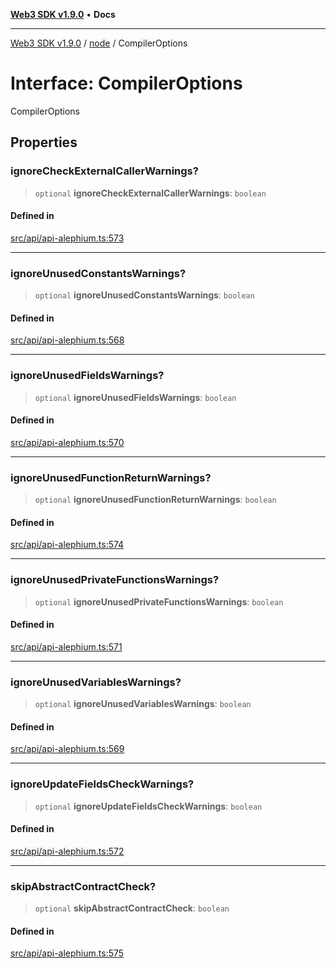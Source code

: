 [**Web3 SDK v1.9.0**](../../../README.md) • **Docs**

***

[Web3 SDK v1.9.0](../../../globals.md) / [node](../README.md) / CompilerOptions

# Interface: CompilerOptions

CompilerOptions

## Properties

### ignoreCheckExternalCallerWarnings?

> `optional` **ignoreCheckExternalCallerWarnings**: `boolean`

#### Defined in

[src/api/api-alephium.ts:573](https://github.com/Mystic-Nayy/alephium-web3/blob/ee41f5e0e7d7fb0b155fe62f05b2ac03772895ca/packages/web3/src/api/api-alephium.ts#L573)

***

### ignoreUnusedConstantsWarnings?

> `optional` **ignoreUnusedConstantsWarnings**: `boolean`

#### Defined in

[src/api/api-alephium.ts:568](https://github.com/Mystic-Nayy/alephium-web3/blob/ee41f5e0e7d7fb0b155fe62f05b2ac03772895ca/packages/web3/src/api/api-alephium.ts#L568)

***

### ignoreUnusedFieldsWarnings?

> `optional` **ignoreUnusedFieldsWarnings**: `boolean`

#### Defined in

[src/api/api-alephium.ts:570](https://github.com/Mystic-Nayy/alephium-web3/blob/ee41f5e0e7d7fb0b155fe62f05b2ac03772895ca/packages/web3/src/api/api-alephium.ts#L570)

***

### ignoreUnusedFunctionReturnWarnings?

> `optional` **ignoreUnusedFunctionReturnWarnings**: `boolean`

#### Defined in

[src/api/api-alephium.ts:574](https://github.com/Mystic-Nayy/alephium-web3/blob/ee41f5e0e7d7fb0b155fe62f05b2ac03772895ca/packages/web3/src/api/api-alephium.ts#L574)

***

### ignoreUnusedPrivateFunctionsWarnings?

> `optional` **ignoreUnusedPrivateFunctionsWarnings**: `boolean`

#### Defined in

[src/api/api-alephium.ts:571](https://github.com/Mystic-Nayy/alephium-web3/blob/ee41f5e0e7d7fb0b155fe62f05b2ac03772895ca/packages/web3/src/api/api-alephium.ts#L571)

***

### ignoreUnusedVariablesWarnings?

> `optional` **ignoreUnusedVariablesWarnings**: `boolean`

#### Defined in

[src/api/api-alephium.ts:569](https://github.com/Mystic-Nayy/alephium-web3/blob/ee41f5e0e7d7fb0b155fe62f05b2ac03772895ca/packages/web3/src/api/api-alephium.ts#L569)

***

### ignoreUpdateFieldsCheckWarnings?

> `optional` **ignoreUpdateFieldsCheckWarnings**: `boolean`

#### Defined in

[src/api/api-alephium.ts:572](https://github.com/Mystic-Nayy/alephium-web3/blob/ee41f5e0e7d7fb0b155fe62f05b2ac03772895ca/packages/web3/src/api/api-alephium.ts#L572)

***

### skipAbstractContractCheck?

> `optional` **skipAbstractContractCheck**: `boolean`

#### Defined in

[src/api/api-alephium.ts:575](https://github.com/Mystic-Nayy/alephium-web3/blob/ee41f5e0e7d7fb0b155fe62f05b2ac03772895ca/packages/web3/src/api/api-alephium.ts#L575)
